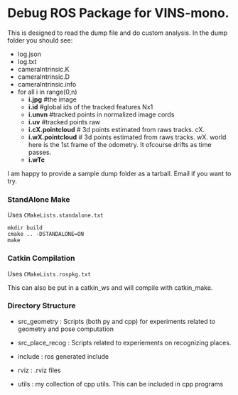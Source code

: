 # Debug ROS Package for VINS-mono.

This is designed to read the dump file and do custom analysis. In the dump folder you should see:
- log.json
- log.txt
- cameraIntrinsic.K
- cameraIntrinsic.D
- cameraIntrinsic.info
- for all i in range(0,n)
    - **i.jpg** #the image
    - **i.id**  #global ids of the tracked features Nx1
    - **i.unvn** #tracked points in normalized image cords
    - **i.uv**   #tracked points raw
    - **i.cX.pointcloud** # 3d points estimated from raws tracks. cX.
    - **i.wX.pointcloud** # 3d points estimated from raws tracks. wX. world here is the 1st frame of the odometry. It ofcourse drifts as time passes.
    - **i.wTc**

I am happy to provide a sample dump folder as a tarball. Email if you want to try.

### StandAlone Make
Uses `CMakeLists.standalone.txt`

```
mkdir build
cmake .. -DSTANDALONE=ON
make
```

### Catkin Compilation
Uses `CMakeLists.rospkg.txt`

This can also be put in a catkin_ws and will compile with catkin_make.


### Directory Structure
- src_geometry : Scripts (both py and cpp) for experiments related to geometry and pose computation
- src_place_recog : Scripts related to experiements on recognizing places.

- include : ros generated include
- rviz : .rviz files
- utils : my collection of cpp utils. This can be included in cpp programs
